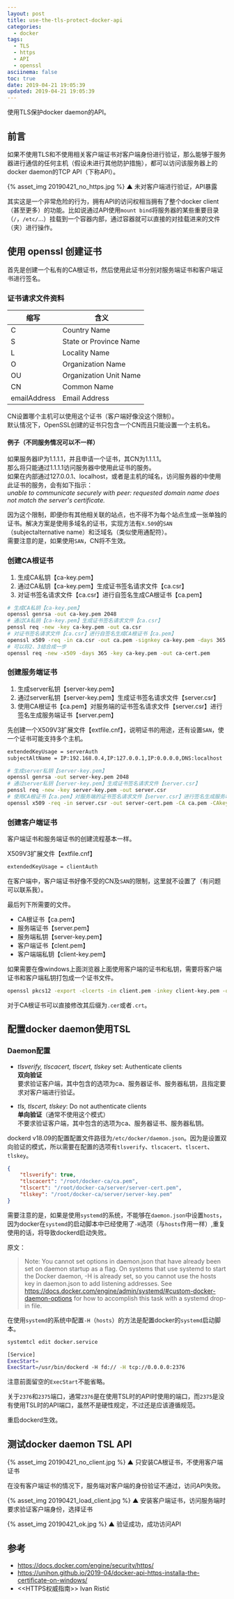 ```yaml
---
layout: post
title: use-the-tls-protect-docker-api
categories:
  - docker
tags:
  - TLS
  - https
  - API
  - openssl
asciinema: false
toc: true
date: 2019-04-21 19:05:39
updated: 2019-04-21 19:05:39
---
```


使用TLS保护docker daemon的API。

<!-- more -->

## 前言

如果不使用TLS和不使用相关客户端证书对客户端身份进行验证，那么能够于服务器进行通信的任何主机（假设未进行其他防护措施），都可以访问该服务器上的docker daemon的TCP API（下称API）。

{% asset_img 20190421_no_https.jpg %}
▲ 未对客户端进行验证，API暴露

其实这是一个非常危险的行为，拥有API的访问权相当拥有了整个docker client（甚至更多）的功能。比如说通过API使用`mount bind`将服务器的某些重要目录（`/`，`/etc/`...）挂载到一个容器内部，通过容器就可以直接的对挂载进来的文件（夹）进行操作。

## 使用 openssl 创建证书

首先是创建一个私有的CA根证书，然后使用此证书分别对服务端证书和客户端证书进行签名。

### 证书请求文件资料

| 缩写 | 含义 |
| - | - |
| C | Country Name |
| S | State or Province Name |
| L | Locality Name |
| O | Organization Name |
| OU | Organization Unit Name |
| CN | Common Name |
| emailAddress | Email Address |

CN设置哪个主机可以使用这个证书（客户端好像没这个限制）。  
默认情况下，OpenSSL创建的证书只包含一个CN而且只能设置一个主机名。  

#### 例子（不同服务情况可以不一样）

如果服务器IP为1.1.1.1，并且申请一个证书，其CN为1.1.1.1。  
那么将只能通过1.1.1.1访问服务器中使用此证书的服务。  
如果在内部通过127.0.0.1、localhost，或者是主机的域名，访问服务器的中使用此证书的服务，会有如下指示：  
*unable to communicate securely with peer: requested domain name does not match the server's certificate.*

因为这个限制，即便你有其他相关联的站点，也不得不为每个站点生成一张单独的证书。解决方案是使用多域名的证书，实现方法有`X.509`的`SAN`（subjectalternative name）和泛域名（类似使用通配符）。  
需要注意的是，如果使用`SAN`，CN将不生效。

### 创建CA根证书

1. 生成CA私钥【ca-key.pem】
2. 通过CA私钥【ca-key.pem】生成证书签名请求文件【ca.csr】
3. 对证书签名请求文件【ca.csr】进行自签名生成CA根证书【ca.pem】

``` bash
# 生成CA私钥【ca-key.pem】
openssl genrsa -out ca-key.pem 2048
# 通过CA私钥【ca-key.pem】生成证书签名请求文件【ca.csr】
penssl req -new -key ca-key.pem -out ca.csr
# 对证书签名请求文件【ca.csr】进行自签名生成CA根证书【ca.pem】
openssl x509 -req -in ca.csr -out ca.pem -signkey ca-key.pem -days 365
# 可以将2、3结合成一步
openssl req -new -x509 -days 365 -key ca-key.pem -out ca-cert.pem
```

### 创建服务端证书

1. 生成server私钥【server-key.pem】
2. 通过server私钥【server-key.pem】生成证书签名请求文件【server.csr】
2. 使用CA根证书【ca.pem】对服务端的证书签名请求文件【server.csr】进行签名生成服务端证书【server.pem】

先创建一个X509V3扩展文件【extfile.cnf】，说明证书的用途，还有设置`SAN`，使一个证书可能支持多个主机。

``` bash
extendedKeyUsage = serverAuth
subjectAltName = IP:192.168.0.4,IP:127.0.0.1,IP:0.0.0.0,DNS:localhost
```


``` bash
# 生成server私钥【server-key.pem】
openssl genrsa -out server-key.pem 2048
# 通过server私钥【server-key.pem】生成证书签名请求文件【server.csr】
penssl req -new -key server-key.pem -out server.csr
# 使用CA根证书【ca.pem】对服务端的证书签名请求文件【server.csr】进行签名生成服务端证书【server.pem】
openssl x509 -req -in server.csr -out server-cert.pem -CA ca.pem -CAkey ca-key.pem -CAcreateserial -days 365 -extfile extfile.cnf
```

### 创建客户端证书

客户端证书和服务端证书的创建流程基本一样。

X509V3扩展文件【extfile.cnf】

``` bash
extendedKeyUsage = clientAuth
```

在客户端中，客户端证书好像不受的CN及`SAN`的限制，这里就不设置了（有问题可以联系我）。


最后列下所需要的文件。

- CA根证书【ca.pem】
- 服务端证书【server.pem】
- 服务端私钥【server-key.pem】
- 客户端证书【clent.pem】
- 客户端端私钥【client-key.pem】

如果需要在像windows上面浏览器上面使用客户端的证书和私钥，需要将客户端证书和客户端私钥打包成一个证书文件。

``` bash
openssl pkcs12 -export -clcerts -in client.pem -inkey client-key.pem -out client.p12
```

对于CA根证书可以直接修改其后缀为`.cer`或者`.crt`。

## 配置docker daemon使用TSL

### Daemon配置

- *tlsverify, tlscacert, tlscert, tlskey* set: Authenticate clients  
**双向验证**  
要求验证客户端，其中包含的选项为ca、服务器证书、服务器私钥，且指定要求对客户端进行验证。

- *tls, tlscert, tlskey*: Do not authenticate clients  
**单向验证**（通常不使用这个模式）  
不要求验证客户端，其中包含的选项为ca、服务器证书、服务器私钥。

dockerd v18.09的配置配置文件路径为`/etc/docker/daemon.json`。因为是设置双向验证的模式，所以需要在配置的选项有`tlsverify`、`tlscacert`、`tlscert`、`tlskey`。

``` json
{
	"tlsverify": true,
	"tlscacert": "/root/docker-ca/ca.pem",
	"tlscert": "/root/docker-ca/server/server-cert.pem",
	"tlskey": "/root/docker-ca/server/server-key.pem"
}
```


需要注意的是，如果是使用`systemd`的系统，不能够在`daemon.json`中设置`hosts`，因为docker在`systemd`的启动脚本中已经使用了`-H`选项（与`hosts`作用一样）,重复使用的话，将导致dockerd启动失败。

原文：

> Note: You cannot set options in daemon.json that have already been set on daemon startup as a flag. On systems that use systemd to start the Docker daemon, -H is already set, so you cannot use the hosts key in daemon.json to add listening addresses. See https://docs.docker.com/engine/admin/systemd/#custom-docker-daemon-options for how to accomplish this task with a systemd drop-in file.

在使用`systemd`的系统中配置`-H`（`hosts`）的方法是配置docker的`systemd`启动脚本。

``` bash
systemtcl edit docker.service
```

``` bash
[Service]
ExecStart=
ExecStart=/usr/bin/dockerd -H fd:// -H tcp://0.0.0.0:2376
```

注意前面留空的`ExecStart`不能省略。

关于`2376`和`2375`端口，通常`2376`是在使用TSL时的API时使用的端口，而`2375`是没有使用TSL时的API端口，虽然不是硬性规定，不过还是应该遵循规范。

重启dockerd生效。

## 测试docker daemon TSL API

{% asset_img 20190421_no_client.jpg %}
▲ 只安装CA根证书，不使用客户端证书

在没有客户端证书的情况下，服务端对客户端的身份验证不通过，访问API失败。

{% asset_img 20190421_load_client.jpg %}
▲ 安装客户端证书，访问服务端时要求验证客户端身份，选择证书

{% asset_img 20190421_ok.jpg %}
▲ 验证成功，成功访问API

## 参考

- <https://docs.docker.com/engine/security/https/>
- <https://unihon.github.io/2019-04/docker-api-https-installa-the-certificate-on-windows/>
- <<HTTPS权威指南>> Ivan Ristić
